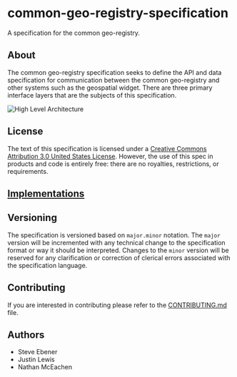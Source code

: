 # common-geo-registry-specification

A specification for the common geo-registry.

## About 

The common geo-registry specification seeks to define the API and data specification for communication between the common geo-registry and other systems such as the geospatial widget. There are three primary interface layers that are the subjects of this specification. 

![High Level Architecture](https://github.com/terraframe/common-geo-registry-specification/blob/master/resources/high-level-design-v1.png)


## License

The text of this specification is licensed under a
[Creative Commons Attribution 3.0 United States License](http://creativecommons.org/licenses/by/3.0/us/).
However, the use of this spec in products and code is entirely free:
there are no royalties, restrictions, or requirements.

## [Implementations](#)

## Versioning

The specification is versioned based on `major.minor` notation. The `major` version will be incremented with any technical change to the specification format or way it should be interpreted. Changes to the `minor` version will be reserved for any clarification or correction of clerical errors associated with the specification language.


## Contributing

If you are interested in contributing please refer to the [CONTRIBUTING.md](CONTRIBUTING.md) file.

## Authors

* Steve Ebener
* Justin Lewis
* Nathan McEachen

